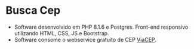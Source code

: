 # Busca Cep
- Software desenvolvido em PHP 8.1.6 e Postgres. Front-end responsivo utilizando HTML, CSS, JS e Bootstrap.
- Software consome o webservice gratuito de CEP <a href="https://viacep.com.br/">ViaCEP</a>.
